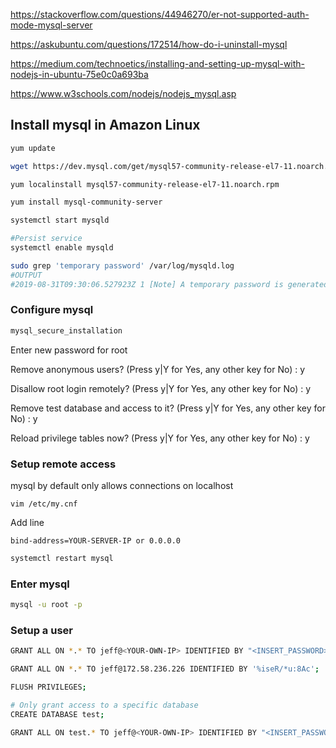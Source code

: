 https://stackoverflow.com/questions/44946270/er-not-supported-auth-mode-mysql-server

https://askubuntu.com/questions/172514/how-do-i-uninstall-mysql

https://medium.com/technoetics/installing-and-setting-up-mysql-with-nodejs-in-ubuntu-75e0c0a693ba

https://www.w3schools.com/nodejs/nodejs_mysql.asp

## Install mysql in Amazon Linux

```sh
yum update

wget https://dev.mysql.com/get/mysql57-community-release-el7-11.noarch.rpm

yum localinstall mysql57-community-release-el7-11.noarch.rpm 

yum install mysql-community-server

systemctl start mysqld

#Persist service
systemctl enable mysqld

sudo grep 'temporary password' /var/log/mysqld.log
#OUTPUT
#2019-08-31T09:30:06.527923Z 1 [Note] A temporary password is generated for root@localhost: 0+,orlwf3ra

```

### Configure mysql

```sh
mysql_secure_installation
```

Enter new password for root

Remove anonymous users? (Press y|Y for Yes, any other key for No) : y

Disallow root login remotely? (Press y|Y for Yes, any other key for No) : y

Remove test database and access to it? (Press y|Y for Yes, any other key for No) : y

Reload privilege tables now? (Press y|Y for Yes, any other key for No) : y

### Setup remote access

mysql by default only allows connections on localhost

```
vim /etc/my.cnf
```

Add line

`bind-address=YOUR-SERVER-IP or 0.0.0.0`

```sh
systemctl restart mysql
```

### Enter mysql

```bash
mysql -u root -p
```

### Setup a user

```bash
GRANT ALL ON *.* TO jeff@<YOUR-OWN-IP> IDENTIFIED BY "<INSERT_PASSWORD>";

GRANT ALL ON *.* TO jeff@172.58.236.226 IDENTIFIED BY '%iseR/*u:8Ac';

FLUSH PRIVILEGES;

# Only grant access to a specific database
CREATE DATABASE test;

GRANT ALL ON test.* TO jeff@<YOUR-OWN-IP> IDENTIFIED BY "<INSERT_PASSWORD>"
```